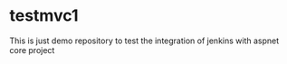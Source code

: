 # testmvc1
This is just demo repository to test the integration of jenkins with aspnet core project
